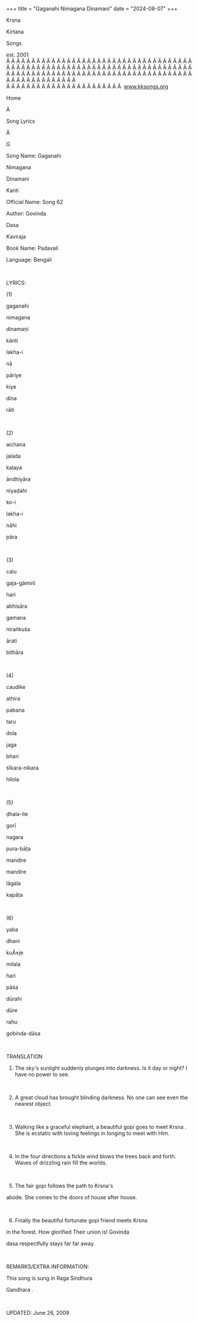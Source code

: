 +++ 
title = "Gaganahi Nimagana Dinamani"
date = "2024-08-07"
+++

Krsna
 
Kirtana
 
Songs

est. 2001
Â Â Â Â Â Â Â Â Â Â Â Â Â Â Â Â Â Â Â Â Â Â Â Â Â Â Â Â Â Â Â Â Â Â Â Â Â Â Â Â Â Â Â Â Â Â Â Â Â Â Â Â Â Â Â Â Â Â Â Â Â Â Â Â Â Â Â Â Â Â Â Â Â Â Â Â Â Â Â Â Â Â Â Â Â Â Â Â Â Â Â Â Â Â Â Â Â Â Â Â Â Â Â Â Â Â Â Â Â Â Â Â Â Â Â Â Â Â Â Â Â Â Â Â Â  
Â Â Â Â Â Â Â Â Â Â Â Â Â Â Â Â Â Â Â Â Â Â Â  
www.kksongs.org








Home


Ã 
 
Song Lyrics
 
Ã 
 
G


Song Name: 
Gaganahi
 
Nimagana
 
Dinamani
 
Kanti


Official Name: Song 62


Author: 
Govinda
 
Dasa
 
Kaviraja


Book Name: 
Padavali


Language: 
Bengali


 


LYRICS:


(1)


gaganahi
 
nimagana
 
dinamaṇi
 
kānti


lakha-i
 
nā
 
pāriye
 
kiye
 
dina
 
rāti




 


(2)


aichana
 
jalada
 
kalaya
 
āndhiyāra


niyaḍahi
 
ko-i
 
lakha-i
 
nāhi


pāra


 


(3)


calu
 
gaja-gāminī
 
hari
 
abhisāra


gamana
 
nirańkuśa
 
ārati
 
bithāra


 


(4)


caudike
 
athira
 
pabana
 
taru


dola


jaga
 
bhari
 
śīkara-nikara
 
hilola


 


(5)


ḍhala-ite
 
gorī
 
nagara
 
pura-bāṭa


mandire
 
mandire
 
lāgala
 
kapāṭa


 


(6)


yaba
 
dhani
 
kuÃ±je
 
milala


hari
 
pāśa


dūrahi
 
dūre
 
rahu
 
gobinda-dāsa


 


TRANSLATION


1) The sky's sunlight
suddenly plunges into darkness. Is it day or night? I have no power to see.


 


2) A great cloud has
brought blinding darkness. No one can see even the nearest object.


 


3) Walking like a graceful
elephant, a beautiful 
gopi
 goes to meet 
Krsna
. She is ecstatic with loving feelings in longing to
meet with Him.


 


4) In the four directions a
fickle wind blows the trees back and forth. Waves of drizzling rain fill the
worlds.


 


5) The fair 
gopi
 follows the path to 
Krsna's

abode. She comes to the doors of house after house.


 


6) Finally the beautiful
fortunate 
gopi
 friend meets 
Krsna

in the forest. How glorified 
Their
 union is! 
Govinda
 
dasa
 respectfully stays
far 
far
 away.


 


REMARKS/EXTRA INFORMATION:


This
song is sung in Raga 
Sindhura
 
Gandhara
.


 


UPDATED:
 June 26, 2009